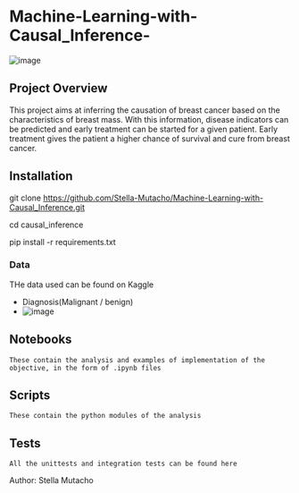 # Machine-Learning-with-Causal_Inference-

![image](https://user-images.githubusercontent.com/53911989/182649787-55681712-a06e-4a4b-b8f5-4ba23d09cde9.png)

## Project Overview

This project aims at inferring the causation of breast cancer based on the characteristics of breast mass. With this information, disease indicators can be predicted and early treatment can be started for a given patient. Early treatment gives the patient a higher chance of survival and cure from breast cancer. 

## Installation

git clone https://github.com/Stella-Mutacho/Machine-Learning-with-Causal_Inference.git

cd causal_inference

pip install -r requirements.txt

### Data

THe data used can be found on Kaggle


  * Diagnosis(Malignant / benign)
  * ![image](https://user-images.githubusercontent.com/53911989/182651588-ef3dd8da-1d4b-4de4-b46b-f5385c50b44f.png)
 ## Notebooks

    These contain the analysis and examples of implementation of the objective, in the form of .ipynb files
 ## Scripts

    These contain the python modules of the analysis
 ## Tests

    All the unittests and integration tests can be found here
    
 Author: Stella Mutacho





